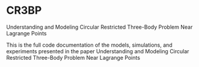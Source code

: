 # CR3BP

Understanding and Modeling Circular Restricted Three-Body Problem Near Lagrange Points

This is the full code documentation of the models, simulations, and experiments presented in the paper Understanding and Modeling Circular Restricted Three-Body Problem Near Lagrange Points
